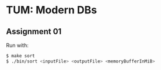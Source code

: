 # TUM: Modern DBs

## Assignment 01

Run with:
```bash
$ make sort
$ ./bin/sort <inputFile> <outputFile> <memoryBufferInMiB>
```
